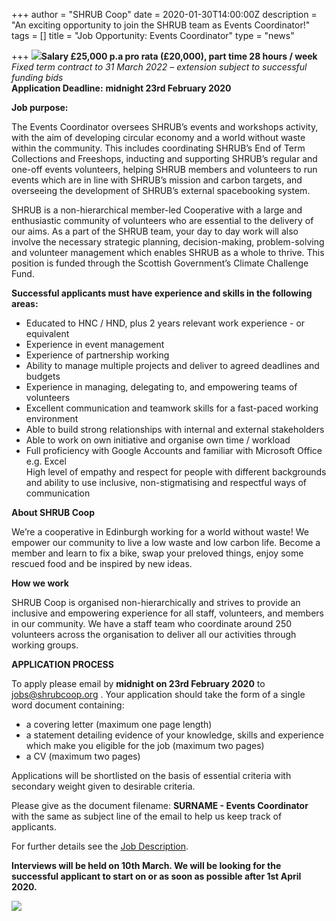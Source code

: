 +++
author = "SHRUB Coop"
date = 2020-01-30T14:00:00Z
description = "An exciting opportunity to join the SHRUB team as Events Coordinator!"
tags = []
title = "Job Opportunity: Events Coordinator"
type = "news"

+++
![](https://res.cloudinary.com/shrub-co-op/image/upload/v1580488502/shrubcoop.org/media/events_web_1_jsbhy0.png)**Salary £25,000 p.a pro rata (£20,000), part time 28 hours / week**  
_Fixed term contract to 31 March 2022 – extension subject to successful funding bids_  
**Application Deadline:** **midnight 23rd February 2020**

**Job purpose:**

The Events Coordinator oversees SHRUB’s events and workshops activity, with the aim of developing circular economy and a world without waste within the community. This includes coordinating SHRUB’s End of Term Collections and Freeshops, inducting and supporting SHRUB’s regular and one-off events volunteers, helping SHRUB members and volunteers to run events which are in line with SHRUB’s mission and carbon targets, and overseeing the development of SHRUB’s external spacebooking system.

SHRUB is a non-hierarchical member-led Cooperative with a large and enthusiastic community of volunteers who are essential to the delivery of our aims. As a part of the SHRUB team, your day to day work will also involve the necessary strategic planning, decision-making, problem-solving and volunteer management which enables SHRUB as a whole to thrive. This position is funded through the Scottish Government’s Climate Challenge Fund.

**Successful applicants must have experience and skills in the following areas:**

* Educated to HNC / HND, plus 2 years relevant work experience - or equivalent
* Experience in event management
* Experience of partnership working
* Ability to manage multiple projects and deliver to agreed deadlines and budgets
* Experience in managing, delegating to, and empowering teams of volunteers
* Excellent communication and teamwork skills for a fast-paced working environment
* Able to build strong relationships with internal and external stakeholders
* Able to work on own initiative and organise own time / workload
* Full proficiency with Google Accounts and familiar with Microsoft Office e.g. Excel  
  High level of empathy and respect for people with different backgrounds and ability to use inclusive, non-stigmatising and respectful ways of communication

**About SHRUB Coop**

We’re a cooperative in Edinburgh working for a world without waste! We empower our community to live a low waste and low carbon life. Become a member and learn to fix a bike, swap your preloved things, enjoy some rescued food and be inspired by new ideas.

**How we work**

SHRUB Coop is organised non-hierarchically and strives to provide an inclusive and empowering experience for all staff, volunteers, and members in our community. We have a staff team who coordinate around 250 volunteers across the organisation to deliver all our activities through working groups.

**APPLICATION PROCESS**

To apply please email by **midnight on 23rd February 2020** to jobs@shrubcoop.org . Your application should take the form of a single word document containing:

* a covering letter (maximum one page length)
* a statement detailing evidence of your knowledge, skills and experience which make you eligible for the job (maximum two pages)
* a CV (maximum two pages)

Applications will be shortlisted on the basis of essential criteria with secondary weight given to desirable criteria.

Please give as the document filename: **SURNAME - Events Coordinator** with the same as subject line of the email to help us keep track of applicants.

For further details see the [Job Description](https://res.cloudinary.com/shrub-co-op/image/upload/v1580752100/shrubcoop.org/media/Events_Coordinator_Job_Description_llk8wm.pdf "Events_Coordinator_Job_Description_llk8wm.pdf").

**Interviews will be held on 10th March. We will be looking for the successful applicant to start on or as soon as possible after 1st April 2020.**

![](https://res.cloudinary.com/shrub-co-op/image/upload/v1582819540/shrubcoop.org/media/ccf-gs-logo-strip-a5-cmyk-300dpi_zrvqsu.jpg)
